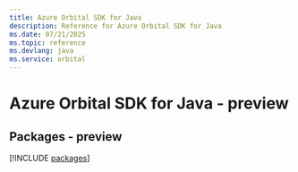```yaml
---
title: Azure Orbital SDK for Java
description: Reference for Azure Orbital SDK for Java
ms.date: 07/21/2025
ms.topic: reference
ms.devlang: java
ms.service: orbital
---
```

# Azure Orbital SDK for Java - preview
## Packages - preview
[!INCLUDE [packages](orbital-index.md)]